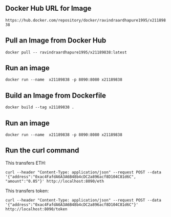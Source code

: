 ## Docker Hub URL for Image ##
```https://hub.docker.com/repository/docker/ravindraardhapure1995/x21189838```

## Pull an Image from Docker Hub ##
```docker pull -- ravindraardhapure1995/x21189838:latest```

## Run an image ##

```docker run --name  x21189838 -p 8090:8080 x21189838```

## Build an Image from Dockerfile ##

```docker build --tag x21189838 .```

## Run an image ##

```docker run --name  x21189838 -p 8090:8080 x21189838```

## Run the curl command ##

This transfers ETH:

```curl --header "Content-Type: application/json" --request POST --data '{"address":"0xac4FafdA6A3A6B48b4cDC2a896acf8D104C81d6C", "amount":"0.05"}' http://localhost:8090/eth```

This transfers token:

```curl --header "Content-Type: application/json" --request POST --data '{"address":"0xac4FafdA6A3A6B48b4cDC2a896acf8D104C81d6C"}' http://localhost:8090/token```

